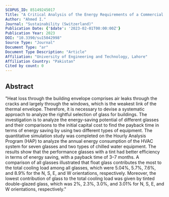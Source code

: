```yaml
---
SCOPUS_ID: 85149245017
Title: "A Critical Analysis of the Energy Requirements of a Commercial Building Based on Various Types of Glass Insulations"
Author: "Ahmed I."
Journal: "Sustainability (Switzerland)"
Publication Date: {'$date': '2023-02-01T00:00:00Z'}
Publication Year: 2023
DOI: "10.3390/su15042998"
Source Type: "Journal"
Document Type: "ar"
Document Type Description: "Article"
Affiliation: "University of Engineering and Technology, Lahore"
Affiliation Country: "Pakistan"
Cited by count: 0
---
```


## Abstract
"Heat loss through the building envelope comprises air leaks through the cracks and largely through the windows, which is the weakest link of the thermal envelope. Therefore, it is necessary to devise a systematic approach to analyze the rightful selection of glass for buildings. The investigation is to analyze the energy-saving potential of different glasses and their comparisons to the initial capital cost to find the payback time in terms of energy saving by using two different types of equipment. The quantitative simulation study was completed on the Hourly Analysis Program (HAP) to analyze the annual energy consumption of the HVAC system for seven glasses and two types of chilled water equipment. The results show that the performance glasses with a tint had better efficiency in terms of energy saving, with a payback time of 3–7 months. A comparison of all glasses illustrated that float glass contributes the most to the total cooling load among all glasses, which were 5.04%, 5.7%, 7.6%, and 8.9% for the N, S, E, and W orientations, respectively. Moreover, the lowest contribution of glass to the total cooling load was given by tinted double-glazed glass, which was 2%, 2.3%, 3.0%, and 3.01% for N, S, E, and W orientations, respectively."
